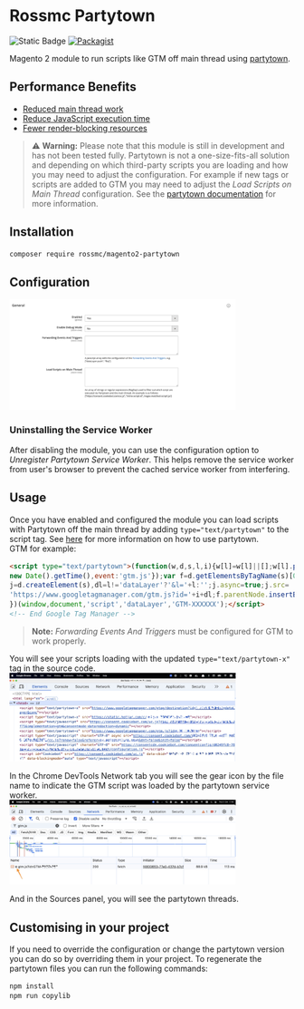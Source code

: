 # Rossmc Partytown
![Static Badge](https://img.shields.io/badge/compatible-compatible?style=for-the-badge&label=Hyv%C3%A4&labelColor=%230A144B&color=%230A23B9%20)
[![Packagist](https://img.shields.io/packagist/v/rossmc/magento2-partytown?style=for-the-badge)](https://packagist.org/packages/rossmc/magento2-partytown)     

Magento 2 module to run scripts like GTM off main thread using [partytown](https://partytown.builder.io/).

## Performance Benefits
- [Reduced main thread work](https://developer.chrome.com/docs/lighthouse/performance/mainthread-work-breakdown)
- [Reduce JavaScript execution time](https://developer.chrome.com/docs/lighthouse/performance/bootup-time/)
- [Fewer render-blocking resources](https://developer.chrome.com/docs/lighthouse/performance/render-blocking-resources/)

> ⚠️ **Warning:** Please note that this module is still in development and has not been tested fully. Partytown is not a one-size-fits-all solution and depending on which third-party scripts you are loading and how you may need to adjust the configuration. For example if new tags or scripts are added to GTM you may need to adjust the _Load Scripts on Main Thread_ configuration. See the [partytown documentation](https://partytown.builder.io/) for more information. 

## Installation
```bash
composer require rossmc/magento2-partytown
```

## Configuration
<img src="./docs/configuration.jpg" width="400" />

### Uninstalling the Service Worker
After disabling the module, you can use the configuration option to _Unregister Partytown Service Worker_. This helps remove the service worker from user's browser to prevent the cached service worker from interfering.

## Usage
Once you have enabled and configured the module you can load scripts with Partytown off the main thread by adding `type="text/partytown"` to the script tag. 
See [here](https://partytown.builder.io/html) for more information on how to use partytown.      
GTM for example:
```html
<script type="text/partytown">(function(w,d,s,l,i){w[l]=w[l]||[];w[l].push({'gtm.start':
new Date().getTime(),event:'gtm.js'});var f=d.getElementsByTagName(s)[0],
j=d.createElement(s),dl=l!='dataLayer'?'&l='+l:'';j.async=true;j.src=
'https://www.googletagmanager.com/gtm.js?id='+i+dl;f.parentNode.insertBefore(j,f);
})(window,document,'script','dataLayer','GTM-XXXXXX');</script>
<!-- End Google Tag Manager -->
```

> **Note:** _Forwarding Events And Triggers_ must be configured for GTM to work properly.

You will see your scripts loading with the updated `type="text/partytown-x"` tag in the source code.
<img src="./docs/head.jpg" width="400" />

In the Chrome DevTools Network tab you will see the gear icon by the file name to indicate the GTM script was loaded by the partytown service worker.      
<img src="./docs/network.jpg" width="400" />

And in the Sources panel, you will see the partytown threads.

## Customising in your project
If you need to override the configuration or change the partytown version you can do so by overriding them in your project. To regenerate the partytown files you can run the following commands:
```bash
npm install
npm run copylib
```

